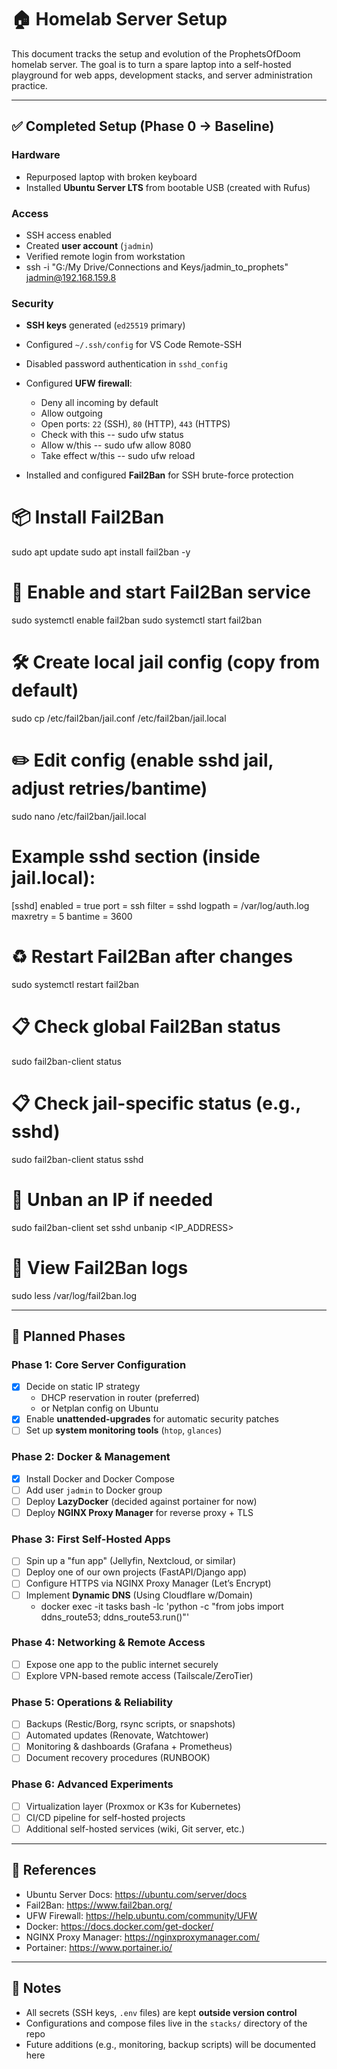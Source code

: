 # 🏠 Homelab Server Setup

This document tracks the setup and evolution of the ProphetsOfDoom homelab server.
The goal is to turn a spare laptop into a self-hosted playground for web apps, development stacks, and server administration practice.

---

## ✅ Completed Setup (Phase 0 → Baseline)

### Hardware

- Repurposed laptop with broken keyboard
- Installed **Ubuntu Server LTS** from bootable USB (created with Rufus)

### Access

- SSH access enabled
- Created **user account** (`jadmin`)
- Verified remote login from workstation
- ssh -i "G:/My Drive/Connections and Keys/jadmin_to_prophets" jadmin@192.168.159.8

### Security

- **SSH keys** generated (`ed25519` primary)
- Configured `~/.ssh/config` for VS Code Remote-SSH
- Disabled password authentication in `sshd_config`
- Configured **UFW firewall**:
  - Deny all incoming by default
  - Allow outgoing
  - Open ports: `22` (SSH), `80` (HTTP), `443` (HTTPS)
  - Check with this -- sudo ufw status
  - Allow w/this -- sudo ufw allow 8080
  - Take effect w/this -- sudo ufw reload

- Installed and configured **Fail2Ban** for SSH brute-force protection

# 📦 Install Fail2Ban

sudo apt update
sudo apt install fail2ban -y

# 🔌 Enable and start Fail2Ban service

sudo systemctl enable fail2ban
sudo systemctl start fail2ban

# 🛠️ Create local jail config (copy from default)

sudo cp /etc/fail2ban/jail.conf /etc/fail2ban/jail.local

# ✏️ Edit config (enable sshd jail, adjust retries/bantime)

sudo nano /etc/fail2ban/jail.local

# Example sshd section (inside jail.local):

[sshd]
enabled = true
port = ssh
filter = sshd
logpath = /var/log/auth.log
maxretry = 5
bantime = 3600

# ♻️ Restart Fail2Ban after changes

sudo systemctl restart fail2ban

# 📋 Check global Fail2Ban status

sudo fail2ban-client status

# 📋 Check jail-specific status (e.g., sshd)

sudo fail2ban-client status sshd

# 🚨 Unban an IP if needed

sudo fail2ban-client set sshd unbanip <IP_ADDRESS>

# 📖 View Fail2Ban logs

sudo less /var/log/fail2ban.log

---

## 📌 Planned Phases

### Phase 1: Core Server Configuration

- [x] Decide on static IP strategy
  - DHCP reservation in router (preferred)
  - or Netplan config on Ubuntu
- [x] Enable **unattended-upgrades** for automatic security patches
- [ ] Set up **system monitoring tools** (`htop`, `glances`)

### Phase 2: Docker & Management

- [x] Install Docker and Docker Compose
- [ ] Add user `jadmin` to Docker group
- [ ] Deploy **LazyDocker** (decided against portainer for now)
- [ ] Deploy **NGINX Proxy Manager** for reverse proxy + TLS

### Phase 3: First Self-Hosted Apps

- [ ] Spin up a "fun app" (Jellyfin, Nextcloud, or similar)
- [ ] Deploy one of our own projects (FastAPI/Django app)
- [ ] Configure HTTPS via NGINX Proxy Manager (Let’s Encrypt)
- [ ] Implement **Dynamic DNS** (Using Cloudflare w/Domain)
    - docker exec -it tasks bash -lc 'python -c "from jobs import ddns_route53; ddns_route53.run()"'


### Phase 4: Networking & Remote Access

- [ ] Expose one app to the public internet securely
- [ ] Explore VPN-based remote access (Tailscale/ZeroTier)

### Phase 5: Operations & Reliability

- [ ] Backups (Restic/Borg, rsync scripts, or snapshots)
- [ ] Automated updates (Renovate, Watchtower)
- [ ] Monitoring & dashboards (Grafana + Prometheus)
- [ ] Document recovery procedures (RUNBOOK)

### Phase 6: Advanced Experiments

- [ ] Virtualization layer (Proxmox or K3s for Kubernetes)
- [ ] CI/CD pipeline for self-hosted projects
- [ ] Additional self-hosted services (wiki, Git server, etc.)

---

## 📂 References

- Ubuntu Server Docs: <https://ubuntu.com/server/docs>
- Fail2Ban: <https://www.fail2ban.org/>
- UFW Firewall: <https://help.ubuntu.com/community/UFW>
- Docker: <https://docs.docker.com/get-docker/>
- NGINX Proxy Manager: <https://nginxproxymanager.com/>
- Portainer: <https://www.portainer.io/>

---

## 📝 Notes

- All secrets (SSH keys, `.env` files) are kept **outside version control**
- Configurations and compose files live in the `stacks/` directory of the repo
- Future additions (e.g., monitoring, backup scripts) will be documented here
